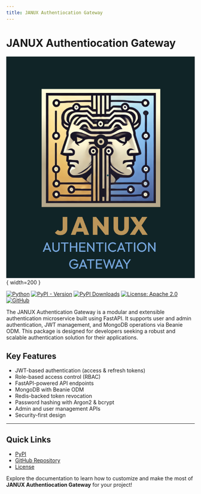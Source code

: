 ```yaml
---
title: JANUX Authentiocation Gateway
---
```


# JANUX Authentiocation Gateway

![JANUX Flyer](assets/janux-flyer.png){ width=200 }

[![Python](https://img.shields.io/badge/Python-3.8%2B-darkcyan)](https://pypi.org/project/janux-auth-gateway/)
[![PyPI - Version](https://img.shields.io/pypi/v/janux-auth-gateway?label=PyPI%20Version&color=green)](https://pypi.org/project/janux-auth-gateway/)
[![PyPI Downloads](https://static.pepy.tech/badge/janux-auth-gateway)](https://pepy.tech/projects/janux-auth-gateway)
[![License: Apache 2.0](https://img.shields.io/badge/License-Apache2.0-orange.svg)](https://github.com/fox-techniques/janux-auth-gateway/blob/main/LICENSE)
[![GitHub](https://img.shields.io/badge/GitHub-janux--auth--gateway-181717?logo=github)](https://github.com/fox-techniques/janux-auth-gateway)


The JANUX Authentication Gateway is a modular and extensible authentication microservice built using FastAPI. It supports user and admin authentication, JWT management, and MongoDB operations via Beanie ODM. This package is designed for developers seeking a robust and scalable authentication solution for their applications.


## Key Features

- JWT-based authentication (access & refresh tokens)
- Role-based access control (RBAC)
- FastAPI-powered API endpoints
- MongoDB with Beanie ODM
- Redis-backed token revocation
- Password hashing with Argon2 & bcrypt
- Admin and user management APIs
- Security-first design
---

## Quick Links

- [PyPI](https://pypi.org/project/janux-auth-gateway)
- [GitHub Repository](https://github.com/fox-techniques/janux-auth-gateway)
- [License](https://github.com/fox-techniques/janux-auth-gateway/blob/main/LICENSE)

Explore the documentation to learn how to customize and make the most of **JANUX Authentiocation Gateway** for your project!
